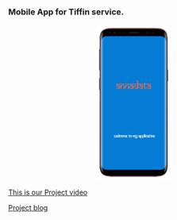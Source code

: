 ### Mobile App for Tiffin service.
<p align="center">
  <img width="150" height="auto" src="https://github.com/MananRPatel/MobileAppForTiffinService/blob/b21b38d9b195d6af3fbceb1abcd2874ab9528543/1617712328940.png">
</p>

[This is our Project video](https://drive.google.com/file/d/1pXEellANDUa4iLtr-BfgWFORMQDKr320/view?usp=sharing)

[Project blog](https://19it103manan19it098hirak.blogspot.com/2021/03/mobileappfortiffinservice.html "blog")
